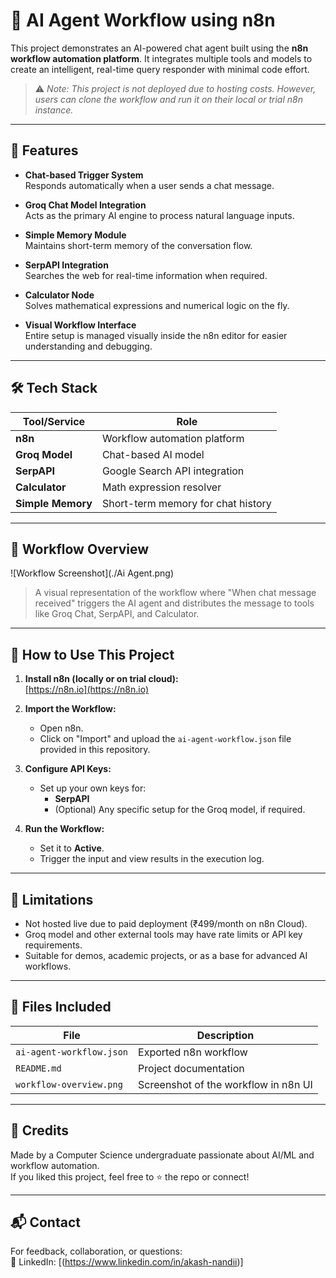 # 🧠 AI Agent Workflow using n8n

This project demonstrates an AI-powered chat agent built using the **n8n workflow automation platform**. It integrates multiple tools and models to create an intelligent, real-time query responder with minimal code effort.  

> ⚠️ _Note: This project is not deployed due to hosting costs. However, users can clone the workflow and run it on their local or trial n8n instance._

---

## 🔧 Features

- **Chat-based Trigger System**  
  Responds automatically when a user sends a chat message.

- **Groq Chat Model Integration**  
  Acts as the primary AI engine to process natural language inputs.

- **Simple Memory Module**  
  Maintains short-term memory of the conversation flow.

- **SerpAPI Integration**  
  Searches the web for real-time information when required.

- **Calculator Node**  
  Solves mathematical expressions and numerical logic on the fly.

- **Visual Workflow Interface**  
  Entire setup is managed visually inside the n8n editor for easier understanding and debugging.

---

## 🛠️ Tech Stack

| Tool/Service    | Role                          |
|-----------------|-------------------------------|
| **n8n**         | Workflow automation platform  |
| **Groq Model**  | Chat-based AI model           |
| **SerpAPI**     | Google Search API integration |
| **Calculator**  | Math expression resolver      |
| **Simple Memory** | Short-term memory for chat history |

---

## 📸 Workflow Overview

![Workflow Screenshot](./Ai Agent.png)

> A visual representation of the workflow where "When chat message received" triggers the AI agent and distributes the message to tools like Groq Chat, SerpAPI, and Calculator.

---

## 🚀 How to Use This Project

1. **Install n8n (locally or on trial cloud):**  
   [https://n8n.io](https://n8n.io)

2. **Import the Workflow:**
   - Open n8n.
   - Click on "Import" and upload the `ai-agent-workflow.json` file provided in this repository.

3. **Configure API Keys:**
   - Set up your own keys for:
     - **SerpAPI**
     - (Optional) Any specific setup for the Groq model, if required.

4. **Run the Workflow:**
   - Set it to **Active**.
   - Trigger the input and view results in the execution log.

---

## 🧪 Limitations

- Not hosted live due to paid deployment (₹499/month on n8n Cloud).
- Groq model and other external tools may have rate limits or API key requirements.
- Suitable for demos, academic projects, or as a base for advanced AI workflows.

---

## 📂 Files Included

| File | Description |
|------|-------------|
| `ai-agent-workflow.json` | Exported n8n workflow |
| `README.md` | Project documentation |
| `workflow-overview.png` | Screenshot of the workflow in n8n UI |

---

## 📌 Credits

Made by a Computer Science undergraduate passionate about AI/ML and workflow automation.  
If you liked this project, feel free to ⭐ the repo or connect!

---

## 📬 Contact

For feedback, collaboration, or questions:    
📱 LinkedIn: [(https://www.linkedin.com/in/akash-nandii)]

